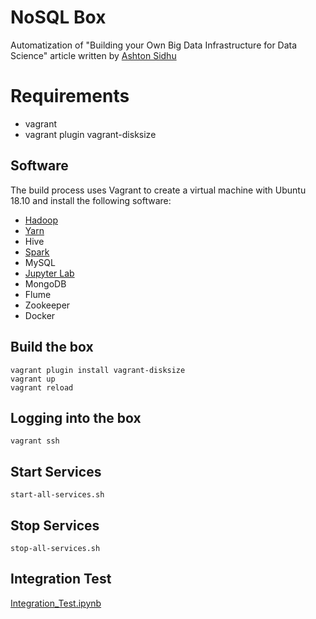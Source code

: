 # NoSQL Box

Automatization of "Building your Own Big Data Infrastructure for Data Science" article written by [Ashton Sidhu](https://towardsdatascience.com/tutorial-building-your-own-big-data-infrastructure-for-data-science-579ae46880d8)

# Requirements

- vagrant
- vagrant plugin vagrant-disksize

## Software 


The build process uses Vagrant to create a virtual machine with Ubuntu 18.10 and install the following software:

- [Hadoop](http://localhost:9870)
- [Yarn](http://localhost:8088)
- Hive
- [Spark](http://localhost:8080)
- MySQL
- [Jupyter Lab](http://localhost:8888)
- MongoDB
- Flume
- Zookeeper
- Docker


## Build the box

```
vagrant plugin install vagrant-disksize
vagrant up
vagrant reload
```

## Logging into the box

```
vagrant ssh
```

## Start Services 

```
start-all-services.sh
```


## Stop Services 

```
stop-all-services.sh
```

## Integration Test


[Integration_Test.ipynb](./resources/notebooks/Integration_Test.ipynb)


